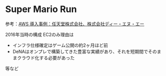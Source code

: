 # Super Mario Run

参考：[AWS 導入事例：任天堂株式会社、株式会社ディー・エヌ・エー](https://aws.amazon.com/jp/solutions/case-studies/nintendo-dena/)

2016年当時の構成
EC2のみ理由は

- インフラ仕様確定はゲーム公開の約2ヶ月ほど前
- DeNAはオンプレで構築してきた豊富な実績があり、それを短期間でそのままクラウド化する必要があった

等など
